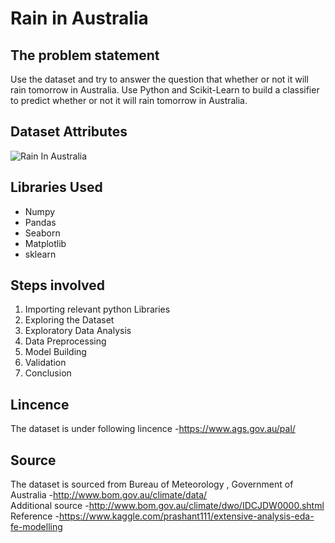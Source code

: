 # Rain in Australia
## The problem statement

Use the dataset and try to answer the question that whether or not it will rain tomorrow in Australia. Use Python and Scikit-Learn
to build a classifier to predict whether or not it will rain tomorrow in Australia. 

## Dataset Attributes
![Rain In Australia](https://github.com/decodrtechnologies/Data-Science/blob/master/Rain_in_Australia/data.PNG)

## Libraries Used
* Numpy
* Pandas
* Seaborn
* Matplotlib
* sklearn

## Steps involved
1. Importing relevant python Libraries
2. Exploring the Dataset
3. Exploratory Data Analysis
4. Data Preprocessing
5. Model Building
6. Validation
7. Conclusion

## Lincence
The dataset is under following lincence -https://www.ags.gov.au/pal/

## Source
The dataset is sourced from Bureau of Meteorology , Government of Australia -http://www.bom.gov.au/climate/data/     
Additional source -http://www.bom.gov.au/climate/dwo/IDCJDW0000.shtml             
Reference -https://www.kaggle.com/prashant111/extensive-analysis-eda-fe-modelling
